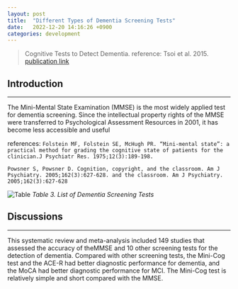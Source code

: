 ```yaml
---
layout: post
title:  "Different Types of Dementia Screening Tests"
date:   2022-12-20 14:16:26 +0900
categories: development
---
```


> Cognitive Tests to Detect Dementia. reference: Tsoi et al. 2015. [publication link](https://jamanetwork.com/journals/jamainternalmedicine/fullarticle/2301149)

## Introduction

---

The Mini-Mental State Examination (MMSE) is the most widely applied test for dementia screening. Since the intellectual property rights of the MMSE were transferred to Psychological Assessment Resources in 2001, it has become less accessible and useful

references:
`Folstein MF, Folstein SE, McHugh PR.
“Mini-mental state”: a practical method for grading the cognitive state of patients for the clinician.J Psychiatr Res. 1975;12(3):189-198.`

`Powsner S, Powsner D. Cognition, copyright, and the classroom. Am J Psychiatry. 2005;162(3):627-628. and the classroom. Am J Psychiatry. 2005;162(3):627-628`

![Table](https://res.cloudinary.com/dbiskyvob/image/upload/v1671515740/Tsoi_table_ipgyo5.jpg)
*Table 3. List of Dementia Screening Tests*

## Discussions

---

This systematic review and meta-analysis included 149 studies that assessed the accuracy of theMMSE and 10 other screening tests for the detection of dementia. Compared with other screening tests, the Mini-Cog test and the ACE-R had better diagnostic performance for dementia, and the MoCA had better diagnostic performance for MCI. The Mini-Cog test is relatively simple and short compared with the MMSE.
